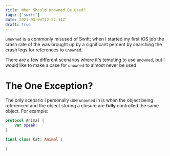 ```yaml
---
title: When Should unowned Be Used?
tags: ["swift"]
date: 2021-03-04T12:52:34Z
draft: true
---
```


`unowned` is a commonly misused of Swift; when I started my first iOS job the crash rate of the was brought up by a significant percent by searching the crash logs for references to `unowned`.

There are a few different scenarios where it's tempting to use `unowned`, but I would like to make a case for `unowned` to almost never be used

<!-- more -->

# The One Exception?

The only scenario I personally use `unowned` in is when the object being referenced and the object storing a closure are **fully** controlled the same object. For example:

```swift
protocol Animal {
    var speak:
}

final class Cat: Animal {

}
```
